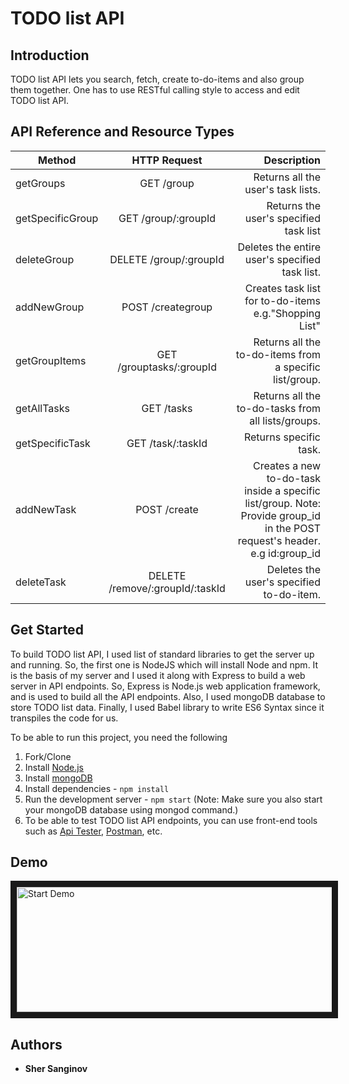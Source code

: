 # TODO list API


## Introduction

TODO list API lets you search, fetch, create to-do-items and also group them together. One has to use RESTful calling style to access and edit TODO list API.

## API Reference and Resource Types

| Method       	 | HTTP Request  	| Description|
| ------------- |:-------------:	| -----:      |
| getGroups     | GET  /group           | Returns all the user's task lists.|
| getSpecificGroup| GET /group/:groupId | Returns the user's specified task list |
| deleteGroup   | DELETE /group/:groupId| Deletes the entire user's specified task list. |
| addNewGroup   | POST  /creategroup    | Creates task list for to-do-items e.g."Shopping List"|
|getGroupItems  | GET  /grouptasks/:groupId | Returns all the to-do-items from a specific list/group.|
| getAllTasks   | GET  /tasks           | Returns all the to-do-tasks from all lists/groups.|
| getSpecificTask| GET  /task/:taskId  | Returns specific task.|
| addNewTask   | POST  /create         | Creates a new to-do-task inside a specific list/group. Note: Provide group_id in the POST request's header. e.g id:group_id|
| deleteTask    | DELETE  /remove/:groupId/:taskId| Deletes the user's specified to-do-item.|

## Get Started

To build TODO list API, I used list of standard libraries to get the server up and running. So, the first one is NodeJS which will install Node and npm. It is the basis of my server and I used it along with Express to build a web server in API endpoints. So, Express is Node.js web application framework, and is used to build all the API endpoints. Also, I used mongoDB database to store TODO list data. Finally, I used Babel library to write ES6 Syntax since it transpiles the code for us.

To be able to run this project, you need the following
1. Fork/Clone
1. Install [Node.js](https://nodejs.org/en/)
1. Install [mongoDB](https://www.mongodb.com/)
1. Install dependencies - `npm install`
1. Run the development server - `npm start`  (Note: Make sure you also start your mongoDB database using mongod command.)
1. To be able to test TODO list API endpoints, you can use front-end tools such as [Api Tester](https://apitester.com/), [Postman](https://www.getpostman.com/), etc.

## Demo

<a href="https://www.youtube.com/watch?v=w_N4Ud4ZeP0" target="blank"><img src="https://wp-filter.com/codecanyon/images/demo_site.png"
alt="Start Demo" width="600" height="200" border="10" /></a>

## Authors

* **Sher Sanginov**
